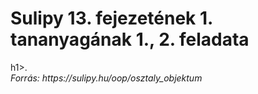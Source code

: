 <h1>Sulipy 13. fejezetének 1. tananyagának 1., 2. feladata</h1>h1>.<br>
<i>Forrás: https://sulipy.hu/oop/osztaly_objektum</i>
